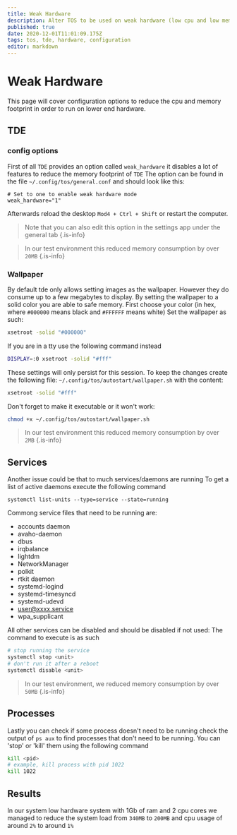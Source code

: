 ```yaml
---
title: Weak Hardware
description: Alter TOS to be used on weak hardware (low cpu and low memory footprint)
published: true
date: 2020-12-01T11:01:09.175Z
tags: tos, tde, hardware, configuration
editor: markdown
---
```


# Weak Hardware
This page will cover configuration options to reduce the cpu and memory footprint in order to run on lower end hardware.


## TDE

### config options
First of all `TDE` provides an option called `weak_hardware` it disables a lot of features to reduce the memory footprint of `TDE`
The option can be found in the file `~/.config/tos/general.conf` and should look like this:
```
# Set to one to enable weak hardware mode
weak_hardware="1"
```

Afterwards reload the desktop `Mod4 + Ctrl + Shift` or restart the computer.

> Note that you can also edit this option in the settings app under the general tab
{.is-info}

> In our test environment this reduced memory consumption by over `20MB`
{.is-info}

### Wallpaper
By default tde only allows setting images as the wallpaper.
However they do consume up to a few megabytes to display.
By setting the wallpaper to a solid color you are able to safe memory.
First choose your color (in hex, where `#000000` means black and `#FFFFFF` means white)
Set the wallpaper as such:
```bash
xsetroot -solid "#000000"
```
If you are in a tty use the following command instead
```bash
DISPLAY=:0 xsetroot -solid "#fff"
```

These settings will only persist for this session.
To keep the changes create the following file:
`~/.config/tos/autostart/wallpaper.sh`
with the content:
```bash
xsetroot -solid "#fff"
```

Don't forget to make it executable or it won't work:
```bash
chmod +x ~/.config/tos/autostart/wallpaper.sh
```

> In our test environment this reduced memory consumption by over `2MB`
{.is-info}

## Services
Another issue could be that to much services/daemons are running
To get a list of active daemons execute the following command
```
systemctl list-units --type=service --state=running
```
Commong service files that need to be running are:
* accounts daemon
* avaho-daemon
* dbus
* irqbalance
* lightdm
* NetworkManager
* polkit
* rtkit daemon
* systemd-logind
* systemd-timesyncd
* systemd-udevd
* user@xxxx.service
* wpa_supplicant

All other services can be disabled and should be disabled if not used:
The command to execute is as such
```bash
# stop running the service
systemctl stop <unit>
# don't run it after a reboot
systemctl disable <unit>
```

> In our test environment, we reduced memory consumption by over `50MB`
{.is-info}

## Processes
Lastly you can check if some process doesn't need to be running
check the output of `ps aux` to find processes that don't need to be running. You can 'stop' or 'kill' them using the following command
```bash
kill <pid>
# example, kill process with pid 1022
kill 1022
```

## Results

In our system low hardware system with 1Gb of ram and 2 cpu cores we managed to reduce the system load from `340MB` to `200MB` and cpu usage of around `2%` to around `1%`


